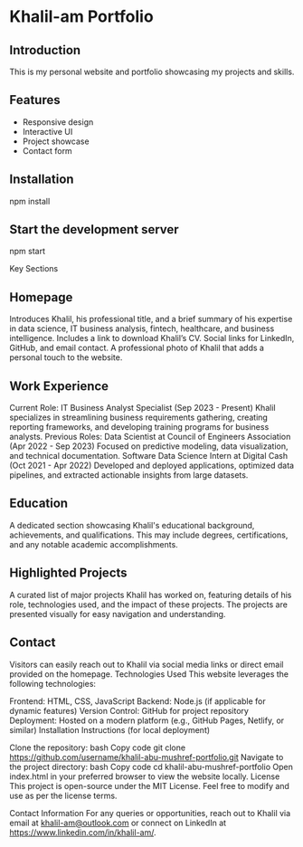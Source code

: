 # Khalil-am Portfolio

## Introduction
This is my personal website and portfolio showcasing my projects and skills.

## Features
- Responsive design
- Interactive UI
- Project showcase
- Contact form

## Installation
npm install

## Start the development server
npm start

Key Sections

## Homepage
Introduces Khalil, his professional title, and a brief summary of his expertise in data science, IT business analysis, fintech, healthcare, and business intelligence.
Includes a link to download Khalil’s CV.
Social links for LinkedIn, GitHub, and email contact.
A professional photo of Khalil that adds a personal touch to the website.

## Work Experience
Current Role: IT Business Analyst Specialist (Sep 2023 - Present)
Khalil specializes in streamlining business requirements gathering, creating reporting frameworks, and developing training programs for business analysts.
Previous Roles:
Data Scientist at Council of Engineers Association (Apr 2022 - Sep 2023)
Focused on predictive modeling, data visualization, and technical documentation.
Software Data Science Intern at Digital Cash (Oct 2021 - Apr 2022)
Developed and deployed applications, optimized data pipelines, and extracted actionable insights from large datasets.

## Education
A dedicated section showcasing Khalil's educational background, achievements, and qualifications. This may include degrees, certifications, and any notable academic accomplishments.
## Highlighted Projects
A curated list of major projects Khalil has worked on, featuring details of his role, technologies used, and the impact of these projects. The projects are presented visually for easy navigation and understanding.

## Contact
Visitors can easily reach out to Khalil via social media links or direct email provided on the homepage.
Technologies Used
This website leverages the following technologies:

Frontend: HTML, CSS, JavaScript
Backend: Node.js (if applicable for dynamic features)
Version Control: GitHub for project repository
Deployment: Hosted on a modern platform (e.g., GitHub Pages, Netlify, or similar)
Installation Instructions (for local deployment)

Clone the repository:
bash
Copy code
git clone https://github.com/username/khalil-abu-mushref-portfolio.git
Navigate to the project directory:
bash
Copy code
cd khalil-abu-mushref-portfolio
Open index.html in your preferred browser to view the website locally.
License
This project is open-source under the MIT License. Feel free to modify and use as per the license terms.

Contact Information
For any queries or opportunities, reach out to Khalil via email at khalil-am@outlook.com or connect on LinkedIn at https://www.linkedin.com/in/khalil-am/.

